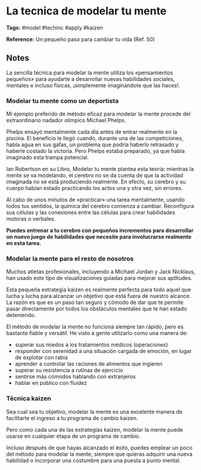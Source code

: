 # La tecnica de modelar tu mente

**Tags:** #model #techinc #apply #kaizen

**Reference:** Un pequeño paso para cambiar tu vida (Ref. 50)

## Notes

La sencilla técnica para modelar la mente utiliza los «pensamientos pequeños» para ayudarte a desarrollar nuevas habilidades sociales, mentales e incluso físicas, ¡simplemente imaginándote que las haces!.

### Modelar tu mente como un deportista

Mi ejemplo preferido de método eficaz para modelar la mente procede del extraordinario nadador olímpico Michael Phelps.

Phelps ensayó mentalmente cada día antes de entrar realmente en la piscina. El beneficio le llegó cuando, durante una de las competiciones, había agua en sus gafas, un problema que podría haberlo retrasado y haberle costado la victoria. Pero Phelps estaba preparado, ya que había imaginado esta trampa potencial.

Ian Robertson en su Libro, Modelar tu mente plantea esta teoría: mientras la mente se va modelando, el cerebro no se da cuenta de que la actividad imaginada no se está produciendo realmente. En efecto, su cerebro y su cuerpo habían estado practicando los actos una y otra vez, sin errores.

Al cabo de unos minutos de «practicar» una tarea mentalmente, usando todos tus sentidos, la química del cerebro comienza a cambiar. Reconfigura sus células y las conexiones entre las células para crear habilidades motoras o verbales. 

**Puedes entrenar a tu cerebro con pequeños incrementos para desarrollar un nuevo juego de habilidades que necesite para involucrarse realmente en esta tarea.**

### Modelar la mente para el resto de nosotros

Muchos atletas profesionales, incluyendo a Michael Jordan y Jack Nicklaus, han usado este tipo de visualizaciones guiadas para mejorar sus aptitudes.

Esta pequeña estrategia kaizen es realmente perfecta para todo aquel que lucha y lucha para alcanzar un objetivo que está fuera de nuestro alcance. La razón es que es un paso tan seguro y cómodo de dar que te permite pasar directamente por todos los obstáculos mentales que te han estado deteniendo.

El método de modelar la mente no funciona siempre tan rápido, pero es bastante fiable y versátil. He visto a gente utilizarlo como una manera de:

- superar sus miedos a los tratamientos médicos (operaciones)
- responder con serenidad a una situación cargada de emoción, en lugar de explotar con rabia
- aprender a controlar las raciones de alimentos que ingieren
- superar su resistencia a rutinas de ejercicio
- sentirse más cómodos hablando con extranjeros
- hablar en público con fluidez

### Técnica kaizen

Sea cual sea tu objetivo, modelar la mente es una excelente manera de facilitarte el ingreso a tu programa de cambio kaizen.

Pero como cada una de las estrategias kaizen, modelar la mente puede usarse en cualquier etapa de un programa de cambio.

Incluso después de que hayas alcanzado el éxito, puedes emplear un poco del método para modelar la mente, siempre que quieras adquirir una nueva habilidad o incorporar una costumbre para una puesta a punto mental.
